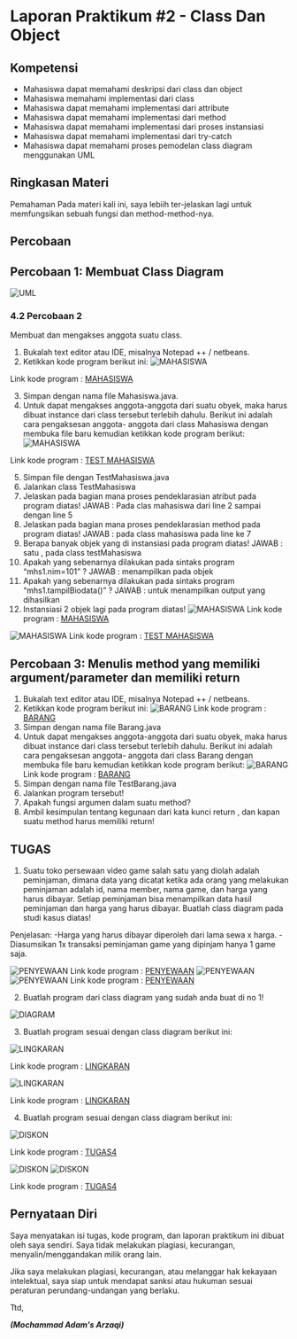# Laporan Praktikum #2 - Class Dan Object

## Kompetensi

- Mahasiswa dapat memahami deskripsi dari class dan object
- Mahasiswa memahami implementasi dari class
- Mahasiswa dapat memahami implementasi dari attribute
- Mahasiswa dapat memahami implementasi dari method
- Mahasiswa dapat memahami implementasi dari proses instansiasi
- Mahasiswa dapat memahami implementasi dari try-catch
- Mahasiswa dapat memahami proses pemodelan class diagram menggunakan UML 

## Ringkasan Materi

Pemahaman Pada materi kali ini, saya lebiih ter-jelaskan lagi untuk memfungsikan sebuah fungsi dan method-method-nya.

## Percobaan

## Percobaan 1: Membuat Class Diagram 

![UML](img/UML.JPG)

### 4.2 Percobaan 2

Membuat dan mengakses anggota suatu class.

1. Bukalah text editor atau IDE, misalnya Notepad ++ / netbeans. 
2. Ketikkan kode program berikut ini: 
![MAHASISWA](img/2.2.JPG)

Link kode program : [MAHASISWA](../../src/2_Class_dan_Object/Mahasiswa.java)

3. Simpan dengan nama file Mahasiswa.java. 
4. Untuk dapat mengakses anggota-anggota dari suatu obyek, maka harus dibuat instance dari class tersebut terlebih dahulu. Berikut ini adalah cara pengaksesan anggota- anggota dari class Mahasiswa dengan membuka file baru kemudian ketikkan kode program berikut:
![MAHASISWA](img/2.2.JPG) 

Link kode program : [TEST MAHASISWA](../../src/2_Class_dan_Object/TestMahasiswa.java)


5. Simpan file dengan TestMahasiswa.java 
6. Jalankan class TestMahasiswa
7. Jelaskan pada bagian mana proses pendeklarasian atribut pada program diatas! 
    JAWAB : Pada clas mahasiswa dari  line 2 sampai dengan line 5
8. Jelaskan pada bagian mana proses pendeklarasian method pada program diatas! 
    JAWAB : pada class mahasiswa pada line ke 7
9. Berapa banyak objek yang di instansiasi pada program diatas! 
    JAWAB : satu ,  pada class  testMahasiswa
10. Apakah yang sebenarnya dilakukan pada sintaks program “mhs1.nim=101” ? 
    JAWAB : menampilkan pada objek
11. Apakah yang sebenarnya dilakukan pada sintaks program “mhs1.tampilBiodata()” ? 
    JAWAB : untuk  menampilkan output yang  dihasilkan
12. Instansiasi 2 objek lagi pada program diatas!
![MAHASISWA](img/2.12.JPG)
Link kode program : [MAHASISWA](../../src/2_Class_dan_Object/Mahasiswa.java)

![MAHASISWA](img/2.12.1.JPG)
Link kode program : [TEST MAHASISWA](../../src/2_Class_dan_Object/TestMahasiswa.java)


## Percobaan 3: Menulis method yang memiliki argument/parameter dan memiliki return 

1. Bukalah text editor atau IDE, misalnya Notepad ++ / netbeans.
2. Ketikkan kode program berikut ini: 
![BARANG](img/3.2.JPG)
Link kode program : [BARANG](../../src/2_Class_dan_Object/Barang.java)
3. Simpan dengan nama file Barang.java
4. Untuk dapat mengakses anggota-anggota dari suatu obyek, maka harus dibuat instance dari class tersebut terlebih dahulu. Berikut ini adalah cara pengaksesan anggota- anggota dari class Barang dengan membuka file baru kemudian ketikkan kode program berikut: 
![BARANG](img/3.4.JPG)
Link kode program : [BARANG](../../src/2_Class_dan_Object/TestBarang.java)
5. Simpan dengan nama file TestBarang.java
6. Jalankan program tersebut!
7. Apakah fungsi argumen dalam suatu method?
8. Ambil kesimpulan tentang kegunaan dari kata kunci return , dan kapan suatu method harus memiliki return!

## TUGAS

1. Suatu toko persewaan video game salah satu yang diolah adalah peminjaman, dimana data yang dicatat ketika ada orang yang melakukan peminjaman adalah id, nama member, nama game, dan harga yang harus dibayar. Setiap peminjaman bisa menampilkan data hasil peminjaman dan harga yang harus dibayar. Buatlah class diagram pada studi kasus diatas! 

Penjelasan: 
-Harga yang harus dibayar diperoleh dari lama sewa x harga. 
-Diasumsikan 1x transaksi peminjaman game yang dipinjam hanya 1 game saja.

![PENYEWAAN](img/tugasSewa1.JPG)
Link kode program : [PENYEWAAN](../../src/2_Class_dan_Object/Penyewaan.java)
![PENYEWAAN](img/tugasSewa2.JPG)
![PENYEWAAN](img/tugasSewaOut.JPG)
Link kode program : [PENYEWAAN](../../src/2_Class_dan_Object/PenyewaanTest.java)

2. Buatlah program dari class diagram yang sudah anda buat di no 1! 

![DIAGRAM](img/tugas2.JPG)


3. Buatlah program sesuai dengan class diagram berikut ini: 

![LINGKARAN](img/tugasLingkaran1.JPG)

Link kode program : [LINGKARAN](../../src/2_Class_dan_Object/Lingkaran.java)

![LINGKARAN](img/tugasLingkaran2.JPG)

Link kode program : [LINGKARAN](../../src/2_Class_dan_Object/LingkaranTest.java)

4. Buatlah program sesuai dengan class diagram berikut ini: 

![DISKON](img/tugas4.1.JPG)

Link kode program : [TUGAS4](../../src/2_Class_dan_Object/Barang1.java)

![DISKON](img/tugas4.2.JPG)
![DISKON](img/tugas4Out.JPG)

Link kode program : [TUGAS4](../../src/2_Class_dan_Object/BarangTest.java)

## Pernyataan Diri

Saya menyatakan isi tugas, kode program, dan laporan praktikum ini dibuat oleh saya sendiri. Saya tidak melakukan plagiasi, kecurangan, menyalin/menggandakan milik orang lain.

Jika saya melakukan plagiasi, kecurangan, atau melanggar hak kekayaan intelektual, saya siap untuk mendapat sanksi atau hukuman sesuai peraturan perundang-undangan yang berlaku.

Ttd,

***(Mochammad Adam's Arzaqi)***
